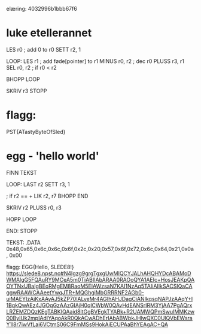 elæring: 4032996b1bbb67f6

# luke etellerannet
LES r0 ; add 0 to r0
SETT r2, 1

LOOP:
LES r1 ; add føde[pointer] to r1
MINUS r0, r2 ; dec r0
PLUSS r3, r1
SEL r0, r2 ; if r0 < r2

BHOPP LOOP

SKRIV r3
STOPP

# flagg:
PST{ATastyByteOfSled}


# egg - 'hello world'

FINN TEKST

LOOP:
LAST r2
SETT r3, 1

; if r2 == +
LIK r2, r7
BHOPP END

SKRIV r2
PLUSS r0, r3

HOPP LOOP


END:
STOPP

TEKST:
.DATA 0x48,0x65,0x6c,0x6c,0x6f,0x2c,0x20,0x57,0x6f,0x72,0x6c,0x64,0x21,0x0a, 0x00

flagg:
EGG{Hello, SLEDE8!}
https://slede8.npst.no#N4Igzg9grgTgxgUwMIQCYJALhAHQHYDcABAMoDWMAlgG5FQAuRY9MCeA5m0TiABIIAbARAA0RAOoQYA1AEIc+HosJEAKpQAOYTNxUBaIgBEoRMgEM8RaoM5EIAWzsaN7KAI1NzAq5TAIiAIIkSACSIQaCAggwRAAWCAAeetYwqJTR+MQGhgiMbGRRRNF2AGb0-uiMAEYIzAjKxAAyAJ5kZP70lALyeMr4AGIhAHJDagCiANIkqsqNAPJzAAqY+I1BqkQwAEz4JGOqGzAAzGIAjH0qlCWbW0QAvHdEANSrIRM3YjAA7PgAQrxLRZEMZDQzKEgTABKIQAajd8ItGgBVEgkTYABk+R2UAMWQPmSwuIMMKzw00BylUk2mpIAdIYAqoAkR0QkACwADhErIAbABWbkJHlwQXC0UlQVbEWsraY1l8r7iwVfLai6VCtmS06C9FmMSs9HokAiECUPAaBhYEAgAC+QA